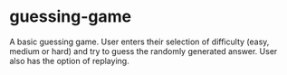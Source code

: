 # guessing-game
A basic guessing game. User enters their selection of difficulty (easy, medium or hard) and try to guess the randomly generated answer.
User also has the option of replaying.
